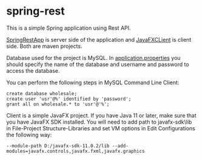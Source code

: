 # spring-rest

This is a simple Spring application using Rest API.

[SpringRestApp](https://github.com/alyonazakharova/spring-rest/tree/master/SpringRestApp) is server side of the application and [JavaFXCLient](https://github.com/alyonazakharova/spring-rest/tree/master/JavaFXClient) is client side. Both are maven projects.

Database used for the project is MySQL. In [application.properties](https://github.com/alyonazakharova/spring-rest/blob/master/SpringRestApp/src/main/resources/application.properties) you should specify the name of the database and username and password to access the database.

You can perform the following steps in MySQL Command Line Client:
```
create database wholesale;
create user 'usr'@%' identified by 'password';
grant all on wholesale.* to 'usr'@'%';
```
Client is a simple JavaFX project.
If you have Java 11 or later, make sure that you have JavaFX SDK installed.
You will need to add path to javafx-sdk\lib in File-Project Structure-Libraries and set VM options in Edit Configurations the following way:
```
--module-path D:/javafx-sdk-11.0.2/lib --add-modules=javafx.controls,javafx.fxml,javafx.graphics
```
